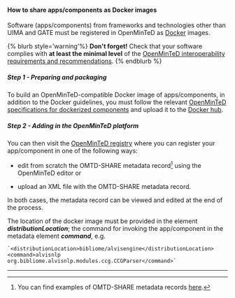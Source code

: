 #### How to share apps/components as Docker images

Software \(apps/components\) from frameworks and technologies other than UIMA and GATE must be registered in OpenMinTeD as [Docker](https://docs.docker.com) images.

{% blurb style='warning'%}
**Don't forget!** Check that your software complies with **at least the minimal level** of the [OpenMinTeD interoperability requirements and recommendations](/guidelines_for_providers_of_sw_resources/how-to-make-your-components-interoperable.md).
{% endblurb %}


##### **Step 1 - Preparing and packaging**

To build an OpenMinTeD-compatible Docker image of apps/components, in addition to the Docker guidelines, you must follow the relevant [OpenMinTeD specifications for dockerized components](https://openminted.github.io/releases/docker-spec) and upload it to the [Docker hub](https://hub.docker.com/).

##### **Step 2 - Adding in the OpenMinTeD platform**

You can then visit the [OpenMinTeD registry](https://services.openminted.eu) where you can register your app/component in one of the following ways:

* edit from scratch the OMTD-SHARE metadata record[^1] using the OpenMinTeD editor or

* upload an XML file with the OMTD-SHARE metadata record.

In both cases, the metadata record can be viewed and edited at the end of the process.

The location of the docker image must be provided in the element **_distributionLocation_**; the command for invoking the app/component in the metadata element _**command**_, e.g.

    `<distributionLocation>bibliome/alvisengine</distributionLocation>
    <command>alvisnlp org.bibliome.alvisnlp.modules.ccg.CCGParser</command>`

---


[^1]: You can find examples of OMTD-SHARE metadata records [here](https://openminted.github.io/releases/omtd-share/3.0.2/).

